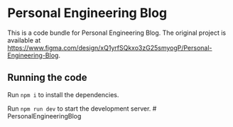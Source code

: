 
  # Personal Engineering Blog

  This is a code bundle for Personal Engineering Blog. The original project is available at https://www.figma.com/design/xQ1yrfSQkxo3zG25smyogP/Personal-Engineering-Blog.

  ## Running the code

  Run `npm i` to install the dependencies.

  Run `npm run dev` to start the development server.
  #   P e r s o n a l E n g i n e e r i n g B l o g  
 